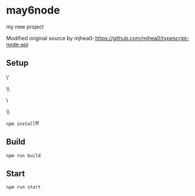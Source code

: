 # may6node

my new project

Modified original source by mjhea0: https://github.com/mjhea0/typescript-node-api

## Setup









\\\'








































\\\

































\\








\\\






























`npm install`ff












## Build







`npm run build`





## Start

`npm run start`


